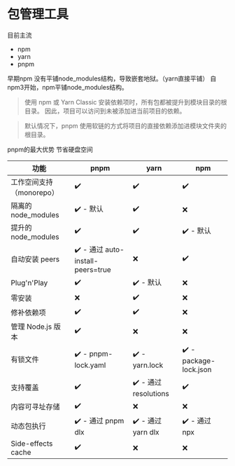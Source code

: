 # 包管理工具

目前主流

- npm
- yarn
- pnpm

早期npm 没有平铺node_modules结构，导致嵌套地狱。（yarn直接平铺）
自npm3开始，npm平铺node_modules结构。

> 使用 npm 或 Yarn Classic 安装依赖项时，所有包都被提升到模块目录的根目录。 因此，项目可以访问到未被添加进当前项目的依赖。

> 默认情况下，pnpm 使用软链的方式将项目的直接依赖添加进模块文件夹的根目录。

pnpm的最大优势  节省硬盘空间

| 功能                 | pnpm                            | yarn                | npm                    |
| ------------------ | ------------------------------- | ------------------- | ---------------------- |
| 工作空间支持（monorepo）   | ✔️                              | ✔️                  | ✔️                     |
| 隔离的 node_modules   | ✔️ - 默认                         | ✔️                  | ❌                      |
| 提升的 node_modules   | ✔️                              | ✔️                  | ✔️ - 默认                |
| 自动安装 peers         | ✔️ - 通过 auto-install-peers=true | ❌                   | ✔️                     |
| Plug'n'Play        | ✔️                              | ✔️ - 默认             | ❌                      |
| 零安装                | ❌                               | ✔️                  | ❌                      |
| 修补依赖项              | ✔️                              | ✔️                  | ❌                      |
| 管理 Node.js 版本      | ✔️                              | ❌                   | ❌                      |
| 有锁文件               | ✔️ - pnpm-lock.yaml             | ✔️ - yarn.lock      | ✔️ - package-lock.json |
| 支持覆盖               | ✔️                              | ✔️ - 通过 resolutions | ✔️                     |
| 内容可寻址存储            | ✔️                              | ❌                   | ❌                      |
| 动态包执行              | ✔️ - 通过 pnpm dlx                | ✔️ - 通过 yarn dlx    | ✔️ - 通过 npx            |
| Side-effects cache | ✔️                              | ❌                   | ❌                      |
